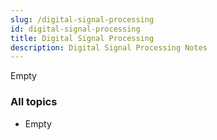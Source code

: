```yaml
---
slug: /digital-signal-processing
id: digital-signal-processing
title: Digital Signal Processing
description: Digital Signal Processing Notes
---
```


Empty

### All topics

- Empty
